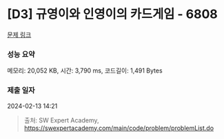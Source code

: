 # [D3] 규영이와 인영이의 카드게임 - 6808 

[문제 링크](https://swexpertacademy.com/main/code/problem/problemDetail.do?contestProbId=AWgv9va6HnkDFAW0) 

### 성능 요약

메모리: 20,052 KB, 시간: 3,790 ms, 코드길이: 1,491 Bytes

### 제출 일자

2024-02-13 14:21



> 출처: SW Expert Academy, https://swexpertacademy.com/main/code/problem/problemList.do